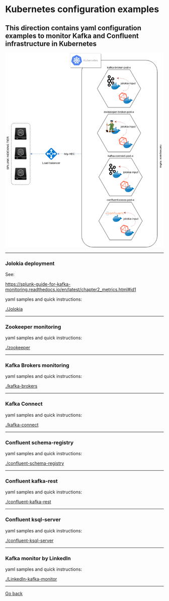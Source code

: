 # Kubernetes configuration examples

## This direction contains yaml configuration examples to monitor Kafka and Confluent infrastructure in Kubernetes

![screen1](./docs/img/draw.io/Kubernetes-deployment.png)

--------------------------------------------------------------------------------

### Jolokia deployment

See:

https://splunk-guide-for-kafka-monitoring.readthedocs.io/en/latest/chapter2_metrics.html#id1

yaml samples and quick instructions:

[./Jolokia](./Jolokia/)

--------------------------------------------------------------------------------

### Zookeeper monitoring

yaml samples and quick instructions:

[./zookeeper](./zookeeper/)

--------------------------------------------------------------------------------

### Kafka Brokers monitoring

yaml samples and quick instructions:

[./kafka-brokers](./kafka-brokers/)

--------------------------------------------------------------------------------

### Kafka Connect

yaml samples and quick instructions:

[./kafka-connect](./kafka-connect/)

--------------------------------------------------------------------------------

### Confluent schema-registry

yaml samples and quick instructions:

[./confluent-schema-registry](./confluent-schema-registry/)

--------------------------------------------------------------------------------

### Confluent kafka-rest

yaml samples and quick instructions:

[./confluent-kafka-rest](./confluent-kafka-rest/)

--------------------------------------------------------------------------------

### Confluent ksql-server

yaml samples and quick instructions:

[./confluent-ksql-server](./confluent-ksql-server/)

--------------------------------------------------------------------------------

### Kafka monitor by LinkedIn

yaml samples and quick instructions:

[./LinkedIn-kafka-monitor](./LinkedIn-kafka-monitor/)

--------------------------------------------------------------------------------
[Go back](https://github.com/guilhemmarchand/splunk-guide-for-kafka-monitoring/)
